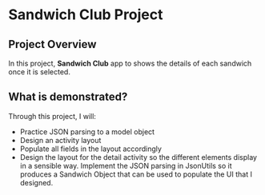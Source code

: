 # Sandwich Club Project 

## Project Overview

In this project,  **Sandwich Club** app to
shows the details of each sandwich once it is selected.

## What is demonstrated?
Through this project, I will:

- Practice JSON parsing to a model object
- Design an activity layout
- Populate all fields in the layout accordingly
- Design the layout for the detail activity so the different elements
display in a sensible way. Implement the JSON parsing in JsonUtils so it
produces a Sandwich Object that can be used to populate the UI that I designed.
